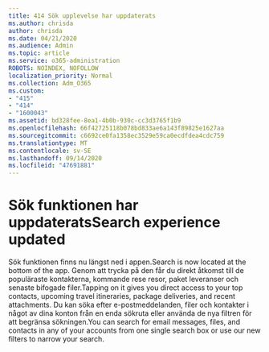 ```yaml
---
title: 414 Sök upplevelse har uppdaterats
ms.author: chrisda
author: chrisda
ms.date: 04/21/2020
ms.audience: Admin
ms.topic: article
ms.service: o365-administration
ROBOTS: NOINDEX, NOFOLLOW
localization_priority: Normal
ms.collection: Adm_O365
ms.custom:
- "415"
- "414"
- "1600043"
ms.assetid: bd328fee-8ea1-4b0b-930c-cc3d3765f1b9
ms.openlocfilehash: 66f42725118b078bd833ae6a143f89825e1627aa
ms.sourcegitcommit: c6692ce0fa1358ec3529e59ca0ecdfdea4cdc759
ms.translationtype: MT
ms.contentlocale: sv-SE
ms.lasthandoff: 09/14/2020
ms.locfileid: "47691881"
---
```

# <a name="search-experience-updated"></a><span data-ttu-id="48004-102">Sök funktionen har uppdaterats</span><span class="sxs-lookup"><span data-stu-id="48004-102">Search experience updated</span></span>

<span data-ttu-id="48004-103">Sök funktionen finns nu längst ned i appen.</span><span class="sxs-lookup"><span data-stu-id="48004-103">Search is now located at the bottom of the app.</span></span> <span data-ttu-id="48004-104">Genom att trycka på den får du direkt åtkomst till de populäraste kontakterna, kommande rese resor, paket leveranser och senaste bifogade filer.</span><span class="sxs-lookup"><span data-stu-id="48004-104">Tapping on it gives you direct access to your top contacts, upcoming travel itineraries, package deliveries, and recent attachments.</span></span> <span data-ttu-id="48004-105">Du kan söka efter e-postmeddelanden, filer och kontakter i något av dina konton från en enda sökruta eller använda de nya filtren för att begränsa sökningen.</span><span class="sxs-lookup"><span data-stu-id="48004-105">You can search for email messages, files, and contacts in any of your accounts from one single search box or use our new filters to narrow your search.</span></span>
